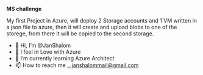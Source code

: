 **MS challenge**

My first Project in Azure, will deploy 2 Storage accounts and 1 VM written in a json file to azure, 
then it will create and upload blobs to one of the storege, from there it will be copied to the second storage.

 






- 👋 Hi, I’m @JanShalom
- 👀 I feel in Love with  Azure
- 🌱 I’m currently learning Azure Architect
- 📫 How to reach me ...janshalommail@gmail.com

<!---
JanShalom/JanShalom is a ✨ special ✨ repository because its `README.md` (this file) appears on your GitHub profile.
You can click the Preview link to take a look at your changes.
--->
